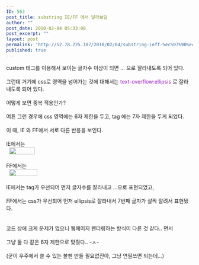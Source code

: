 ```yaml
---
ID: 563
post_title: substring IE/FF 에서 달라보임
author: ""
post_date: 2010-02-04 05:33:08
post_excerpt: ""
layout: post
permalink: 'http://52.78.225.187/2010/02/04/substring-ieff-%ec%97%90%ec%84%9c-%eb%8b%ac%eb%9d%bc%eb%b3%b4%ec%9e%84/'
published: true
---
```

custom 태그를 이용해서 보이는 글자수 이상이 되면 ... 으로 잘라내도록 되어 있다.<BR><BR>그런데 거기에 css로 영역을 넘어가는 것에 대해서는 <FONT color=#9b18c1>text-overflow:ellipsis</FONT> 로 잘라내도록 되어 있다.<BR><BR>어떻게 보면 중복 적용인가?<BR><BR>여튼 그런 경우에 css 영역에는 6자 제한을 두고, tag 에는 7자 제한을 두게 되었다.<BR><BR>이 때, IE 와 FF에서 서로 다른 반응을 보인다.<BR><BR>IE에서는 <BR>&nbsp; <img src="http://52.78.225.187/wp-content/uploads/1/7949235520.png" width="69" height="19" /><BR><BR>FF에서는<BR>&nbsp; <img src="http://52.78.225.187/wp-content/uploads/1/4147662568.png" width="76" height="18" /><BR><BR>IE에서는 tag가 우선되어 먼저 글자수를 잘라내고 ...으로 표현되었고,<BR><BR>FF에서는 css가 우선되어 먼저 ellipsis로 잘라내서 7번째 글자가 살짝 잘려서 표현됐다.<BR><BR><BR>코드 상에 크게 문제가 없으니 웹페이지 렌더링하는 방식이 다른 것 같다.. 면서<BR><BR>그냥 둘 다 같은 6자 제한으로 맞췄다.. -ㅅ- <BR><BR>(굳이 우주에서 쓸 수 있는 볼펜 만들 필요없잔아, 그냥 연필쓰면 되는데...)